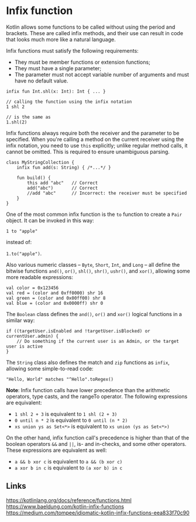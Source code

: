 # Infix function
Kotlin allows some functions to be called without using the period and brackets. These are called infix methods, and their use can result in code that looks much more like a natural language. 

Infix functions must satisfy the following requirements:
- They must be member functions or extension functions;
- They must have a single parameter;
- The parameter must not accept variable number of arguments and must have no default value.

```
infix fun Int.shl(x: Int): Int { ... }

// calling the function using the infix notation
1 shl 2

// is the same as
1.shl(2)
```

Infix functions always require both the receiver and the parameter to be specified. When you're calling a method on the current receiver using the infix notation, you need to use `this` explicitly; unlike regular method calls, it cannot be omitted. This is required to ensure unambiguous parsing.

```
class MyStringCollection {
    infix fun add(s: String) { /*...*/ }
    
    fun build() {
        this add "abc"   // Correct
        add("abc")       // Correct
        //add "abc"      // Incorrect: the receiver must be specified
    }
}
```

One of the most common infix function is the `to` function to create a `Pair` object. It can be invoked in this way: 

`1 to "apple"` 

instead of:  

`1.to("apple")`. 

Also various numeric classes – `Byte`, `Short`, `Int`, and `Long` – all define the bitwise functions `and()`, `or()`, `shl()`, `shr()`, `ushr()`, and `xor()`, allowing some more readable expressions:

```
val color = 0x123456
val red = (color and 0xff0000) shr 16
val green = (color and 0x00ff00) shr 8
val blue = (color and 0x0000ff) shr 0
```
The `Boolean` class defines the `and()`, `or()` and `xor()` logical functions in a similar way:
```
if ((targetUser.isEnabled and !targetUser.isBlocked) or currentUser.admin) {
    // Do something if the current user is an Admin, or the target user is active
}
```

The `String` class also defines the match and `zip` functions as `infix`, allowing some simple-to-read code:

`"Hello, World" matches "^Hello".toRegex()`

**Note**: Infix function calls have lower precedence than the arithmetic operators, type casts, and the rangeTo operator. The following expressions are equivalent:
- `1 shl 2 + 3` is equivalent to `1 shl (2 + 3)`
- `0 until n * 2` is equivalent to `0 until (n * 2)`
- `xs union ys as Set<*>` is equivalent to `xs union (ys as Set<*>)`

On the other hand, infix function call's precedence is higher than that of the boolean operators `&&` and `||`, is- and in-checks, and some other operators. These expressions are equivalent as well:
- `a && b xor c` is equivalent to `a && (b xor c)`
- `a xor b in c` is equivalent to `(a xor b) in c`

## Links
https://kotlinlang.org/docs/reference/functions.html  
https://www.baeldung.com/kotlin-infix-functions  
https://medium.com/tompee/idiomatic-kotlin-infix-functions-eea833f70c90  
